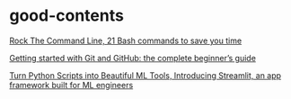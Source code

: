 # good-contents

[Rock The Command Line, 21 Bash commands to save you time](https://towardsdatascience.com/rock-the-command-line-52c4b2ea34b7)

[Getting started with Git and GitHub: the complete beginner’s guide](https://towardsdatascience.com/getting-started-with-git-and-github-6fcd0f2d4ac6)

[Turn Python Scripts into Beautiful ML Tools, Introducing Streamlit, an app framework built for ML engineers](https://towardsdatascience.com/coding-ml-tools-like-you-code-ml-models-ddba3357eace)
